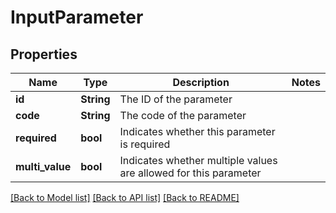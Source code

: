 # InputParameter

## Properties

Name | Type | Description | Notes
------------ | ------------- | ------------- | -------------
**id** | **String** | The ID of the parameter | 
**code** | **String** | The code of the parameter | 
**required** | **bool** | Indicates whether this parameter is required | 
**multi_value** | **bool** | Indicates whether multiple values are allowed for this parameter | 

[[Back to Model list]](../README.md#documentation-for-models) [[Back to API list]](../README.md#documentation-for-api-endpoints) [[Back to README]](../README.md)


